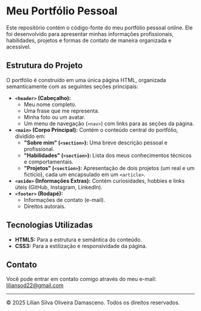 # Meu Portfólio Pessoal

Este repositório contém o código-fonte do meu portfólio pessoal online. Ele foi desenvolvido para apresentar minhas informações profissionais, habilidades, projetos e formas de contato de maneira organizada e acessível.

## Estrutura do Projeto

O portfólio é construído em uma única página HTML, organizada semanticamente com as seguintes seções principais:

* **`<header>` (Cabeçalho):**
    * Meu nome completo.
    * Uma frase que me representa.
    * Minha foto ou um avatar.
    * Um menu de navegação (`<nav>`) com links para as seções da página.
* **`<main>` (Corpo Principal):** Contém o conteúdo central do portfólio, dividido em:
    * **"Sobre mim" (`<section>`):** Uma breve descrição pessoal e profissional.
    * **"Habilidades" (`<section>`):** Lista dos meus conhecimentos técnicos e comportamentais.
    * **"Projetos" (`<section>`):** Apresentação de dois projetos (um real e um fictício), cada um encapsulado em um `<article>`.
* **`<aside>` (Informações Extras):** Contém curiosidades, hobbies e links úteis (GitHub, Instagram, LinkedIn).
* **`<footer>` (Rodapé):**
    * Informações de contato (e-mail).
    * Direitos autorais.

## Tecnologias Utilizadas

* **HTML5:** Para a estrutura e semântica do conteúdo.
* **CSS3:** Para a estilização e responsividade da página.

## Contato

Você pode entrar em contato comigo através do meu e-mail: liliansod22@gmail.com

---
© 2025 Lilian Silva Oliveira Damasceno. Todos os direitos reservados.
